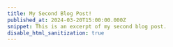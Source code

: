 ```yaml
---
title: My Second Blog Post!
published_at: 2024-03-20T15:00:00.000Z
snippet: This is an excerpt of my second blog post.
disable_html_sanitization: true
---
```




<!-- # This is h1

## This is h2

_underline_

**bold** -->
